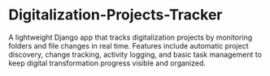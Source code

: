 # Digitalization-Projects-Tracker
A lightweight Django app that tracks digitalization projects by monitoring folders and file changes in real time. Features include automatic project discovery, change tracking, activity logging, and basic task management to keep digital transformation progress visible and organized.
